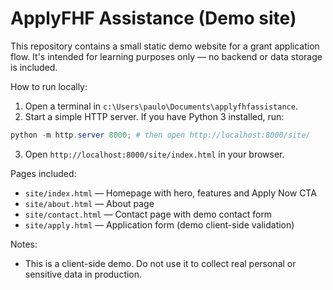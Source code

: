 # ApplyFHF Assistance (Demo site)

This repository contains a small static demo website for a grant application flow. It's intended for learning purposes only — no backend or data storage is included.

How to run locally:

1. Open a terminal in `c:\Users\paulo\Documents\applyfhfassistance`.
2. Start a simple HTTP server. If you have Python 3 installed, run:

```powershell
python -m http.server 8000; # then open http://localhost:8000/site/
```

3. Open `http://localhost:8000/site/index.html` in your browser.

Pages included:
- `site/index.html` — Homepage with hero, features and Apply Now CTA
- `site/about.html` — About page
- `site/contact.html` — Contact page with demo contact form
- `site/apply.html` — Application form (demo client-side validation)

Notes:
- This is a client-side demo. Do not use it to collect real personal or sensitive data in production.
